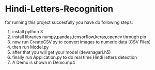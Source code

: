 # Hindi-Letters-Recognition
for running this project succesfully you have do following steps:
1) install python 3
2) install libraries numpy,pandas,tensorflow,keras,opencv through pip 
3) now run CreateCSV.py to convert images to numeric data (CSV Files)
4) then run Model.py
5) after that you will get your model (devanagari.h5)
6) finally run Application.py to do real time Hindi letters detection
7) A Demo is shown in Demo.mp4
